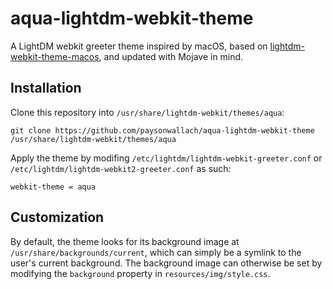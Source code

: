 # aqua-lightdm-webkit-theme

A LightDM webkit greeter theme inspired by macOS, based on [lightdm-webkit-theme-macos](https://github.com/ZoomTen/lightdm-webkit-theme-macos), and updated with Mojave in mind.

## Installation

Clone this repository into `/usr/share/lightdm-webkit/themes/aqua`:

```shell
git clone https://github.com/paysonwallach/aqua-lightdm-webkit-theme /usr/share/lightdm-webkit/themes/aqua
```
Apply the theme by modifing `/etc/lightdm/lightdm-webkit-greeter.conf` or `/etc/lightdm/lightdm-webkit2-greeter.conf` as such:

```shell
webkit-theme = aqua
```

## Customization

By default, the theme looks for its background image at `/usr/share/backgrounds/current`, which can simply be a symlink to the user's current background. The background image can otherwise be set by modifying the `background` property in `resources/img/style.css`.
